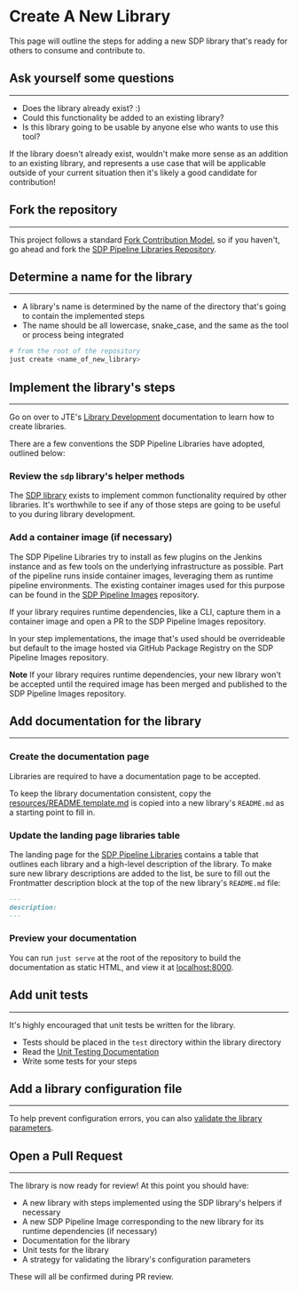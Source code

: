 # Create A New Library

This page will outline the steps for adding a new SDP library that's ready for others to consume and contribute to.

## Ask yourself some questions

---

* Does the library already exist? :)
* Could this functionality be added to an existing library?
* Is this library going to be usable by anyone else who wants to use this tool?

If the library doesn't already exist, wouldn't make more sense as an addition to an existing library,
and represents a use case that will be applicable outside of your current situation then it's likely a good candidate for contribution!

## Fork the repository

---

This project follows a standard [Fork Contribution Model](https://gist.github.com/Chaser324/ce0505fbed06b947d962),
so if you haven't, go ahead and fork the [SDP Pipeline Libraries Repository](https://github.com/boozallen/sdp-libraries).

## Determine a name for the library

---

* A library's name is determined by the name of the directory that's going to contain the implemented steps
* The name should be all lowercase, snake_case, and the same as the tool or process being integrated

```bash
# from the root of the repository
just create <name_of_new_library>
```

## Implement the library's steps

---

Go on over to JTE's [Library Development](https://jenkinsci.github.io/templating-engine-plugin/2.3/concepts/library-development/overview/) documentation to learn how to create libraries.

There are a few conventions the SDP Pipeline Libraries have adopted, outlined below:

### Review the `sdp` library's helper methods

The [SDP library](./libraries/sdp/) exists to implement common functionality required by other libraries.
It's worthwhile to see if any of those steps are going to be useful to you during library development.

### Add a container image (if necessary)

The SDP Pipeline Libraries try to install as few plugins on the Jenkins instance and as few tools on the underlying infrastructure as possible.
Part of the pipeline runs inside container images, leveraging them as runtime pipeline environments.
The existing container images used for this purpose can be found in the [SDP Pipeline Images](https://github.com/boozallen/sdp-images) repository.

If your library requires runtime dependencies, like a CLI, capture them in a container image and open a PR to the SDP Pipeline Images repository.

In your step implementations, the image that's used should be overrideable but default to the image hosted via GitHub Package Registry on the SDP Pipeline Images repository.

**Note** If your library requires runtime dependencies, your new library won't be accepted until the required image has been merged and published to the SDP Pipeline Images repository.

## Add documentation for the library

---

### Create the documentation page

Libraries are required to have a documentation page to be accepted.

To keep the library documentation consistent, copy the [resources/README.template.md](https://github.com/boozallen/sdp-libraries/blob/main/resources/docs/README.template.md) is copied into a new library's `README.md` as a starting point to fill in.

### Update the landing page libraries table

The landing page for the [SDP Pipeline Libraries](../libraries/README.md) contains a table that outlines each library and a high-level description of the library.
To make sure new library descriptions are added to the list, be sure to fill out the Frontmatter description block at the top of the new library's `README.md` file:

```markdown
---
description:
---
```

### Preview your documentation

You can run `just serve` at the root of the repository to build the documentation as static HTML, and view it at <localhost:8000>.

## Add unit tests

---

It's highly encouraged that unit tests be written for the library.  

* Tests should be placed in the `test` directory within the library directory
* Read the [Unit Testing Documentation](../concepts/unit-testing/index.md)
* Write some tests for your steps

## Add a library configuration file

---

To help prevent configuration errors, you can also [validate the library parameters](https://jenkinsci.github.io/templating-engine-plugin/2.3/concepts/library-development/library-configuration-file/).

## Open a Pull Request

---

The library is now ready for review! At this point you should have:

* A new library with steps implemented using the SDP library's helpers if necessary
* A new SDP Pipeline Image corresponding to the new library for its runtime dependencies (if necessary)
* Documentation for the library
* Unit tests for the library
* A strategy for validating the library's configuration parameters

These will all be confirmed during PR review.
